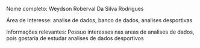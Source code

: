 Nome completo: Weydson Roberval Da Silva Rodrigues

Área de Interesse: analise de dados, banco de dados, analises desportivas

Informações relevantes: Possuo interesses nas areas de analises de dados, pois gostaria de estudar analises de dados desportivos
